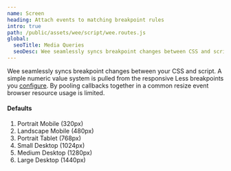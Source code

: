 ```yaml
---
name: Screen
heading: Attach events to matching breakpoint rules
intro: true
path: /public/assets/wee/script/wee.routes.js
global:
  seoTitle: Media Queries
  seoDesc: Wee seamlessly syncs breakpoint changes between CSS and scripts through a simple numeric system.
---
```


Wee seamlessly syncs breakpoint changes between your CSS and script. A simple numeric value system is pulled from the responsive Less breakpoints you [configure](https://www.weepower.com/start/compiling#project-json). By pooling callbacks together in a common resize event browser resource usage is limited.

#### Defaults

1. Portrait Mobile (320px)
2. Landscape Mobile (480px)
3. Portrait Tablet (768px)
4. Small Desktop (1024px)
5. Medium Desktop (1280px)
6. Large Desktop (1440px)